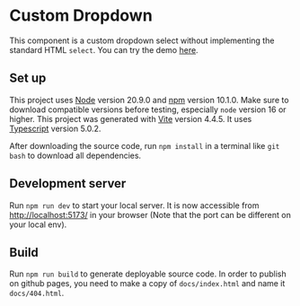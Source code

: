 # Custom Dropdown

This component is a custom dropdown select without implementing the standard HTML `select`.
You can try the demo [here](https://paulneissen.github.io/CustomDropdown/).

## Set up

This project uses [Node](https://nodejs.org/en) version 20.9.0 and [npm](https://www.npmjs.com/) version 10.1.0. Make sure to download compatible versions before testing, especially `node` version 16 or higher. This project was generated with [Vite](https://vitejs.dev/) version 4.4.5. It uses [Typescript](https://www.typescriptlang.org/) version 5.0.2.

After downloading the source code, run `npm install` in a terminal like `git bash` to download all dependencies.

## Development server

Run `npm run dev` to start your local server. It is now accessible from [http://localhost:5173/](http://localhost:5173/) in your browser (Note that the port can be different on your local env).

## Build

Run `npm run build` to generate deployable source code.
In order to publish on github pages, you need to make a copy of `docs/index.html` and name it `docs/404.html`.

